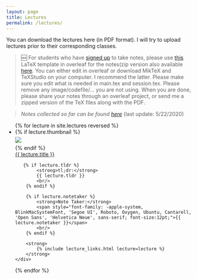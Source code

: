 ```yaml
---
layout: page
title: Lectures
permalink: /lectures/
---
```


You can download the lectures here (in PDF format). I will try to upload lectures prior to their corresponding classes.

> 🆕 For students who have [signed up](https://www.signupgenius.com/go/20f0b4da9a72fa1fa7-algorithm) to take notes, please use [this](https://www.overleaf.com/latex/templates/iust-student-course-note-template/pgcyqhkkxcqr) LaTeX template in overleaf for the notes(zip version also available [here](static_files/Notes_Template.zip). You can either edit in overleaf or download MikTeX and TeXStudio on your computer. I recommend the latter. Please make sure you edit what is needed in main.tex and session.tex. Please remove any image/codefile/... you are not using. When you are done, please share your notes through an overleaf project, or send me a zipped version of the TeX files along with the PDF.

> *Notes collected so far can be found [here](static_files/LectureNotes.pdf)* (last update: 5/22/2020)


<ul id="archive">
{% for lecture in site.lectures reversed %}
<li class="archiveposturl" style="background: transparent">
<div class="lecture-container">
    {% if lecture.thumbnail %}
    <div class="thumbnail">
      <div class="center-cropped" style="margin-top:5px;margin-bottom:5px;background-image: url('{{ lecture.thumbnail | prepend: site.baseurl }}');">
        <img src="{{ lecture.thumbnail | prepend: site.baseurl }}"/>
      </div>
    </div>
    {% endif %}
    <div class="content">
        <span><a href="
            {% if lecture.slides contains '://' %}
              {{ lecture.slides }} 
            {% else %}
              {{ lecture.slides | prepend: site.baseurl }} 
            {% endif %}">{{ lecture.title }}</a>
            </span><br>

       {% if lecture.tldr %}
            <strong>tl;dr:</strong> 
            {{ lecture.tldr }}
            <br/>
        {% endif %}

        {% if lecture.notetaker %}
            <strong>Note Taker:</strong>
            <span style="font-family: -apple-system, BlinkMacSystemFont, 'Segoe UI', Roboto, Oxygen, Ubuntu, Cantarell, 'Open Sans', 'Helvetica Neue', sans-serif; font-size:12pt;">{{ lecture.notetaker }}</span>
            <br/>
        {% endif %}

        <strong>
            {% include lecture_links.html lecture=lecture %}
        </strong>        
    </div>
</div>
</li>
{% endfor %}
</ul>